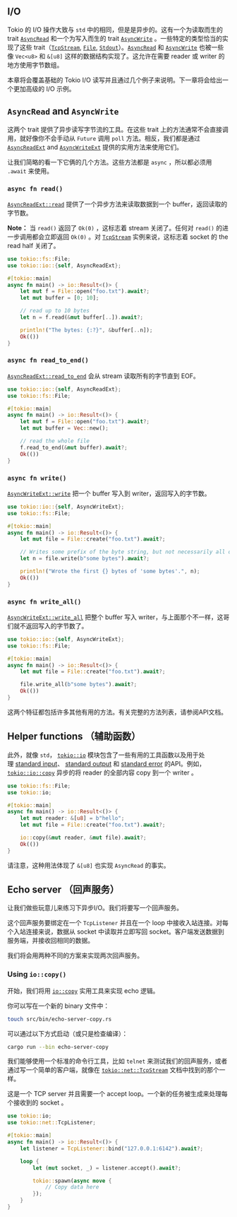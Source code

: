 ## I/O

Tokio 的 I/O 操作大致与 `std` 中的相同，但是是异步的。这有一个为读取而生的 trait [`AsyncRead`](https://docs.rs/tokio/1/tokio/io/trait.AsyncRead.html) 和一个为写入而生的 trait [`AsyncWrite`](https://docs.rs/tokio/1/tokio/io/trait.AsyncWrite.html) 。一些特定的类型恰当的实现了这些 trait（[`TcpStream`](https://docs.rs/tokio/1/tokio/net/struct.TcpStream.html), [`File`](https://docs.rs/tokio/1/tokio/fs/struct.File.html), [`Stdout`](https://docs.rs/tokio/1/tokio/io/struct.Stdout.html)）。[`AsyncRead`](https://docs.rs/tokio/1/tokio/io/trait.AsyncRead.html) 和 [`AsyncWrite`](https://docs.rs/tokio/1/tokio/io/trait.AsyncWrite.html) 也被一些像 `Vec<u8>` 和 `&[u8]` 这样的数据结构实现了。这允许在需要 reader 或 writer 的地方使用字节数组。

本章将会覆盖基础的 Tokio I/O 读写并且通过几个例子来说明。下一章将会给出一个更加高级的 I/O 示例。

## `AsyncRead` and `AsyncWrite`

这两个 trait 提供了异步读写字节流的工具。在这些 trait 上的方法通常不会直接调用，就好像你不会手动从 `Future` 调用 `poll` 方法。相反，我们都是通过 [`AsyncReadExt`](https://docs.rs/tokio/1/tokio/io/trait.AsyncReadExt.html) and [`AsyncWriteExt`](https://docs.rs/tokio/1/tokio/io/trait.AsyncWriteExt.html) 提供的实用方法来使用它们。

让我们简略的看一下它俩的几个方法。这些方法都是 `async` ，所以都必须用 `.await` 来使用。

### `async fn read()`

[`AsyncReadExt::read`](https://docs.rs/tokio/1/tokio/io/trait.AsyncReadExt.html#method.read) 提供了一个异步方法来读取数据到一个 buffer，返回读取的字节数。

**Note：** 当 `read()` 返回了 `Ok(0)` ，这标志着 stream 关闭了。任何对 `read()` 的进一步调用都会立即返回 `Ok(0)` 。对 [`TcpStream`](https://docs.rs/tokio/1/tokio/net/struct.TcpStream.html) 实例来说，这标志着 socket 的 the read half 关闭了。

```rust
use tokio::fs::File;
use tokio::io::{self, AsyncReadExt};

#[tokio::main]
async fn main() -> io::Result<()> {
    let mut f = File::open("foo.txt").await?;
    let mut buffer = [0; 10];

    // read up to 10 bytes
    let n = f.read(&mut buffer[..]).await?;

    println!("The bytes: {:?}", &buffer[..n]);
    Ok(())
}
```

### `async fn read_to_end()`

[`AsyncReadExt::read_to_end`](https://docs.rs/tokio/1/tokio/io/trait.AsyncReadExt.html#method.read_to_end) 会从 stream 读取所有的字节直到 EOF。

```rust
use tokio::io::{self, AsyncReadExt};
use tokio::fs::File;

#[tokio::main]
async fn main() -> io::Result<()> {
    let mut f = File::open("foo.txt").await?;
    let mut buffer = Vec::new();

    // read the whole file
    f.read_to_end(&mut buffer).await?;
    Ok(())
}
```

### `async fn write()`

[`AsyncWriteExt::write`](https://docs.rs/tokio/1/tokio/io/trait.AsyncWriteExt.html#method.write) 把一个 buffer 写入到 writer，返回写入的字节数。

```rust
use tokio::io::{self, AsyncWriteExt};
use tokio::fs::File;

#[tokio::main]
async fn main() -> io::Result<()> {
    let mut file = File::create("foo.txt").await?;

    // Writes some prefix of the byte string, but not necessarily all of it.
    let n = file.write(b"some bytes").await?;

    println!("Wrote the first {} bytes of 'some bytes'.", n);
    Ok(())
}
```

### `async fn write_all()`

[`AsyncWriteExt::write_all`](https://docs.rs/tokio/1/tokio/io/trait.AsyncWriteExt.html#method.write_all) 把整个 buffer 写入 writer，与上面那个不一样，这哥们就不返回写入的字节数了。

```rust
use tokio::io::{self, AsyncWriteExt};
use tokio::fs::File;

#[tokio::main]
async fn main() -> io::Result<()> {
    let mut file = File::create("foo.txt").await?;

    file.write_all(b"some bytes").await?;
    Ok(())
}
```

这两个特征都包括许多其他有用的方法。有关完整的方法列表，请参阅API文档。

## Helper functions （辅助函数）

此外，就像 `std`， [`tokio::io`](https://docs.rs/tokio/1/tokio/io/index.html) 模块包含了一些有用的工具函数以及用于处理 [standard input](https://docs.rs/tokio/1/tokio/io/fn.stdin.html)、 [standard output](https://docs.rs/tokio/1/tokio/io/fn.stdout.html) 和 [standard error](https://docs.rs/tokio/1/tokio/io/fn.stderr.html) 的API。例如，[`tokio::io::copy`](https://docs.rs/tokio/1/tokio/io/fn.copy.html) 异步的将 reader 的全部内容 copy 到一个 writer 。

```rust
use tokio::fs::File;
use tokio::io;

#[tokio::main]
async fn main() -> io::Result<()> {
    let mut reader: &[u8] = b"hello";
    let mut file = File::create("foo.txt").await?;

    io::copy(&mut reader, &mut file).await?;
    Ok(())
}
```

请注意，这种用法体现了 `&[u8]` 也实现 `AsyncRead` 的事实。

## Echo server （回声服务）

让我们做些玩意儿来练习下异步I/O。我们将要写一个回声服务。

这个回声服务要绑定在一个 `TcpListener` 并且在一个 loop 中接收入站连接。对每个入站连接来说，数据从 socket 中读取并立即写回 socket。客户端发送数据到服务端，并接收回相同的数据。

我们将会用两种不同的方案来实现两次回声服务。

### Using `io::copy()`

开始，我们将用 [`io::copy`](https://docs.rs/tokio/1/tokio/io/fn.copy.html) 实用工具来实现 echo 逻辑。

你可以写在一个新的 binary 文件中：

```zsh
touch src/bin/echo-server-copy.rs
```

可以通过以下方式启动（或只是检查编译）：

```zsh
cargo run --bin echo-server-copy
```

我们能够使用一个标准的命令行工具，比如 `telnet` 来测试我们的回声服务，或者通过写一个简单的客户端，就像在 [`tokio::net::TcpStream`](https://docs.rs/tokio/1/tokio/net/struct.TcpStream.html#examples) 文档中找到的那个一样。

这是一个 TCP server 并且需要一个 accept loop。一个新的任务被生成来处理每个接收到的 socket 。

```rust
use tokio::io;
use tokio::net::TcpListener;

#[tokio::main]
async fn main() -> io::Result<()> {
    let listener = TcpListener::bind("127.0.0.1:6142").await?;

    loop {
        let (mut socket, _) = listener.accept().await?;

        tokio::spawn(async move {
            // Copy data here
        });
    }
}
```
